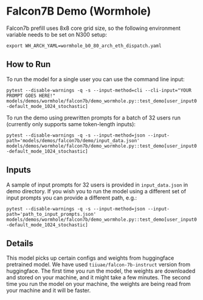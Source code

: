 # Falcon7B Demo (Wormhole)

Falcon7b prefill uses 8x8 core grid size, so the following environment variable needs to be set on N300 setup:

`export WH_ARCH_YAML=wormhole_b0_80_arch_eth_dispatch.yaml`

## How to Run

To run the model for a single user you can use the command line input:

`pytest --disable-warnings -q -s --input-method=cli --cli-input="YOUR PROMPT GOES HERE!"  models/demos/wormhole/falcon7b/demo_wormhole.py::test_demo[user_input0-default_mode_1024_stochastic]`

To run the demo using prewritten prompts for a batch of 32 users run (currently only supports same token-length inputs):

`pytest --disable-warnings -q -s --input-method=json --input-path='models/demos/falcon7b/demo/input_data.json' models/demos/wormhole/falcon7b/demo_wormhole.py::test_demo[user_input0-default_mode_1024_stochastic]`

## Inputs

A sample of input prompts for 32 users is provided in `input_data.json` in demo directory. If you wish you to run the model using a different set of input prompts you can provide a different path, e.g.:

`pytest --disable-warnings -q -s --input-method=json --input-path='path_to_input_prompts.json' models/demos/wormhole/falcon7b/demo_wormhole.py::test_demo[user_input0-default_mode_1024_stochastic]`

## Details

This model picks up certain configs and weights from huggingface pretrained model. We have used `tiiuae/falcon-7b-instruct` version from huggingface. The first time you run the model, the weights are downloaded and stored on your machine, and it might take a few minutes. The second time you run the model on your machine, the weights are being read from your machine and it will be faster.
